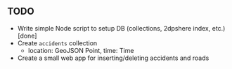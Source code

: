 ## TODO

* Write simple Node script to setup DB (collections, 2dpshere index, etc.) [done]
* Create `accidents` collection
  - location: GeoJSON Point, time: Time
* Create a small web app for inserting/deleting accidents and roads

